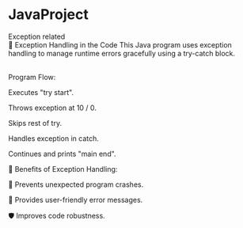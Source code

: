 # JavaProject
Exception related
<br>
🔷 Exception Handling in the Code
This Java program uses exception handling to manage runtime errors gracefully using a try-catch block.

<br>
 Program Flow:

Executes "try start".

Throws exception at 10 / 0.

Skips rest of try.

Handles exception in catch.

Continues and prints "main end".
<br>

🔷 Benefits of Exception Handling:

🚀 Prevents unexpected program crashes.

🤝 Provides user-friendly error messages.

🛡️ Improves code robustness.

